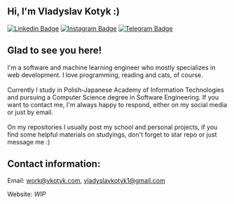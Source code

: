## Hi, I'm Vladyslav Kotyk :)
[![Linkedin Badge](https://img.shields.io/badge/-LinkedIn-0e76a8?style=flat-square&logo=Linkedin&logoColor=white)](https://www.linkedin.com/in/vladyslav-kotyk-2783431a0/)
[![Instagram Badge](https://img.shields.io/badge/-Instagram-e4405f?style=flat-square&logo=Instagram&logoColor=white)](https://instagram.com/vlad_iz_lov3/)
[![Telegram Badge](https://img.shields.io/badge/-Telegram-0088cc?style=flat-square&logo=Telegram&logoColor=white)](https://t.me/mrkotyk)
## Glad to see you here!

I'm a software and machine learning engineer who mostly specializes in web development. I love programming, reading and cats, of course. <br><br>
Currently I study in Polish-Japanese Academy of Information Technologies and pursuing a Computer Science degree in Software Engineering. If you want to contact me, I'm always happy to respond, either on my social media or just by email.<br><br>
On my repositories I usually post my school and personal projects, if you find some helpful materials on studyings, don't forget to star repo or just message me :)

## Contact information:
Email: work@vkotyk.com, vladyslavkotyk1@gmail.com

Website: *WIP*

